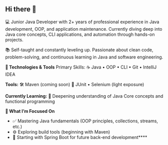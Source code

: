 ## Hi there 👋

💻 Junior Java Developer with 2+ years of professional experience in Java development, OOP, and application maintenance. 
   Currently diving deep into Java core concepts, CLI applications, and automation through hands-on projects.

📚 Self-taught and constantly leveling up. 
   Passionate about clean code, problem-solving, and continuous learning in Java and software engineering.

**🔧 Technologies & Tools**
Primary Skills:
☕ Java • OOP • CLI • Git • IntelliJ IDEA

**Tools:**
🛠️ Maven (coming soon)
🧪 JUnit • Selenium (light exposure)

**Currently Learning:**
🚀 Deepening understanding of Java Core concepts and functional programming


**🎯 What I’m Focused On**
 - ✅ Mastering Java fundamentals (OOP principles, collections, streams, etc.)
 - ⚙️ Exploring build tools (beginning with Maven)
 - 🌱 Starting with Spring Boot for future back-end development****
